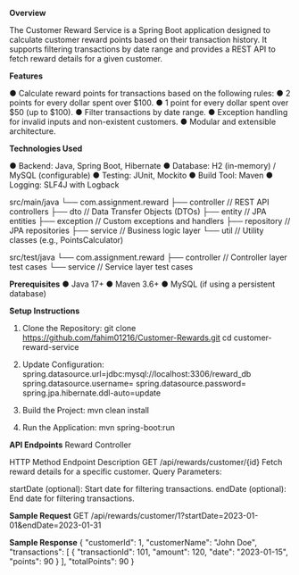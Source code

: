**Overview**

The Customer Reward Service is a Spring Boot application designed to calculate customer reward points based on their transaction history. It supports filtering transactions by date range and provides a REST API to fetch reward details for a given customer.


**Features**

● Calculate reward points for transactions based on the following rules:
    ● 2 points for every dollar spent over $100.
    ● 1 point for every dollar spent over $50 (up to $100).
● Filter transactions by date range.
● Exception handling for invalid inputs and non-existent customers.
● Modular and extensible architecture.

**Technologies Used**

● Backend: Java, Spring Boot, Hibernate
● Database: H2 (in-memory) / MySQL (configurable)
● Testing: JUnit, Mockito
● Build Tool: Maven
● Logging: SLF4J with Logback


src/main/java
└── com.assignment.reward
    ├── controller        // REST API controllers
    ├── dto               // Data Transfer Objects (DTOs)
    ├── entity            // JPA entities
    ├── exception         // Custom exceptions and handlers
    ├── repository        // JPA repositories
    ├── service           // Business logic layer
    └── util              // Utility classes (e.g., PointsCalculator)
    
src/test/java
└── com.assignment.reward
    ├── controller        // Controller layer test cases
    └── service           // Service layer test cases


**Prerequisites**
● Java 17+
● Maven 3.6+
● MySQL (if using a persistent database)


**Setup Instructions**
1. Clone the Repository:
  git clone https://github.com/fahim01216/Customer-Rewards.git
  cd customer-reward-service

2. Update Configuration:
  spring.datasource.url=jdbc:mysql://localhost:3306/reward_db
  spring.datasource.username=<your-username>
  spring.datasource.password=<your-password>
  spring.jpa.hibernate.ddl-auto=update

3. Build the Project:
  mvn clean install

4. Run the Application:
  mvn spring-boot:run


**API Endpoints**
Reward Controller

HTTP Method	Endpoint	          Description
GET	/api/rewards/customer/{id}	Fetch reward details for a specific customer.
Query Parameters:

startDate (optional): Start date for filtering transactions.
endDate (optional): End date for filtering transactions.


**Sample Request**
GET /api/rewards/customer/1?startDate=2023-01-01&endDate=2023-01-31

**Sample Response**
{
  "customerId": 1,
  "customerName": "John Doe",
  "transactions": [
  {
      "transactionId": 101,
      "amount": 120,
      "date": "2023-01-15",
      "points": 90
    }
  ],
  "totalPoints": 90
}
